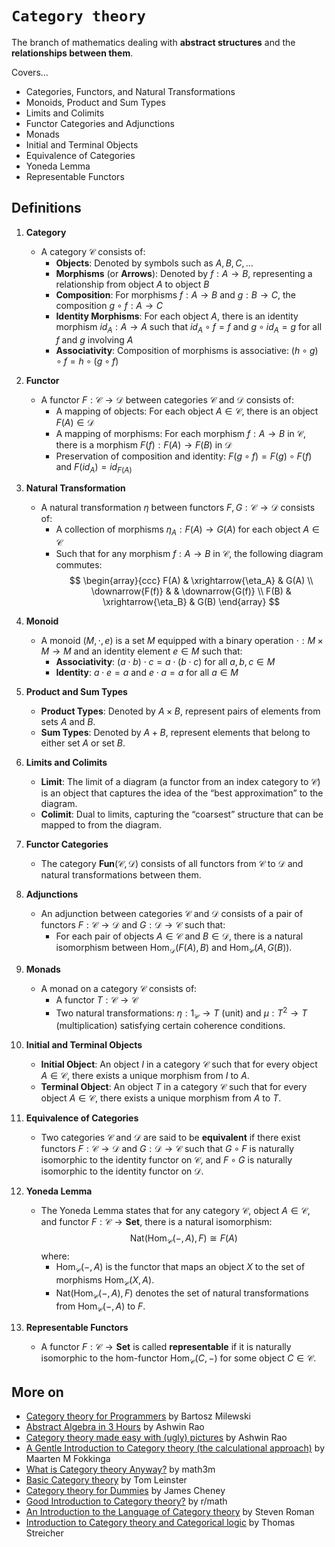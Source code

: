# `Category theory`

The branch of mathematics dealing with **abstract structures** and the **relationships between them**.

Covers...

* Categories, Functors, and Natural Transformations
* Monoids, Product and Sum Types
* Limits and Colimits
* Functor Categories and Adjunctions
* Monads 
* Initial and Terminal Objects
* Equivalence of Categories
* Yoneda Lemma
* Representable Functors

## Definitions

1. **Category**
    * A category $\mathcal{C}$ consists of:
        * **Objects**: Denoted by symbols such as $A, B, C, \ldots$
        * **Morphisms** (or **Arrows**): Denoted by $f: A \to B$, representing a relationship from object $A$ to object $B$
        * **Composition**: For morphisms $f: A \to B$ and $g: B \to C$, the composition $g \circ f: A \to C$
        * **Identity Morphisms**: For each object $A$, there is an identity morphism $id_A: A \to A$ such that $id_A \circ f = f$ and $g \circ id_A = g$ for all $f$ and $g$ involving $A$
        * **Associativity**: Composition of morphisms is associative: $(h \circ g) \circ f = h \circ (g \circ f)$

2. **Functor**
    * A functor $F: \mathcal{C} \to \mathcal{D}$ between categories $\mathcal{C}$ and $\mathcal{D}$ consists of:
        * A mapping of objects: For each object $A \in \mathcal{C}$, there is an object $F(A) \in \mathcal{D}$
        * A mapping of morphisms: For each morphism $f: A \to B$ in $\mathcal{C}$, there is a morphism $F(f): F(A) \to F(B)$ in $\mathcal{D}$
        * Preservation of composition and identity: $F(g \circ f) = F(g) \circ F(f)$ and $F(id_A) = id_{F(A)}$

3. **Natural Transformation**
    * A natural transformation $\eta$ between functors $F, G: \mathcal{C} \to \mathcal{D}$ consists of:
        * A collection of morphisms $\eta_A: F(A) \to G(A)$ for each object $A \in \mathcal{C}$
        * Such that for any morphism $f: A \to B$ in $\mathcal{C}$, the following diagram commutes:
          $$
          \begin{array}{ccc}
          F(A) & \xrightarrow{\eta_A} & G(A) \\
          \downarrow{F(f)} & & \downarrow{G(f)} \\
          F(B) & \xrightarrow{\eta_B} & G(B)
          \end{array}
          $$

4. **Monoid**
    * A monoid $(M, \cdot, e)$ is a set $M$ equipped with a binary operation $\cdot: M \times M \to M$ and an identity element $e \in M$ such that:
        * **Associativity**: $(a \cdot b) \cdot c = a \cdot (b \cdot c)$ for all $a, b, c \in M$
        * **Identity**: $a \cdot e = a$ and $e \cdot a = a$ for all $a \in M$

5. **Product and Sum Types**
    * **Product Types**: Denoted by $A \times B$, represent pairs of elements from sets $A$ and $B$.
    * **Sum Types**: Denoted by $A + B$, represent elements that belong to either set $A$ or set $B$.

6. **Limits and Colimits**
    * **Limit**: The limit of a diagram (a functor from an index category to $\mathcal{C}$) is an object that captures the idea of the “best approximation” to the diagram.
    * **Colimit**: Dual to limits, capturing the “coarsest” structure that can be mapped to from the diagram.

7. **Functor Categories**
    * The category **Fun**$(\mathcal{C}, \mathcal{D})$ consists of all functors from $\mathcal{C}$ to $\mathcal{D}$ and natural transformations between them.

8. **Adjunctions**
    * An adjunction between categories $\mathcal{C}$ and $\mathcal{D}$ consists of a pair of functors $F: \mathcal{C} \to \mathcal{D}$ and $G: \mathcal{D} \to \mathcal{C}$ such that:
        * For each pair of objects $A \in \mathcal{C}$ and $B \in \mathcal{D}$, there is a natural isomorphism between $\text{Hom}_{\mathcal{D}}(F(A), B)$ and $\text{Hom}_{\mathcal{C}}(A, G(B))$.

9. **Monads**
    * A monad on a category $\mathcal{C}$ consists of:
        * A functor $T: \mathcal{C} \to \mathcal{C}$
        * Two natural transformations: $\eta: 1_{\mathcal{C}} \to T$ (unit) and $\mu: T^2 \to T$ (multiplication) satisfying certain coherence conditions.

10. **Initial and Terminal Objects**
    * **Initial Object**: An object $I$ in a category $\mathcal{C}$ such that for every object $A \in \mathcal{C}$, there exists a unique morphism from $I$ to $A$.
    * **Terminal Object**: An object $T$ in a category $\mathcal{C}$ such that for every object $A \in \mathcal{C}$, there exists a unique morphism from $A$ to $T$.

11. **Equivalence of Categories**
    * Two categories $\mathcal{C}$ and $\mathcal{D}$ are said to be **equivalent** if there exist functors $F: \mathcal{C} \to \mathcal{D}$ and $G: \mathcal{D} \to \mathcal{C}$ such that $G \circ F$ is naturally isomorphic to the identity functor on $\mathcal{C}$, and $F \circ G$ is naturally isomorphic to the identity functor on $\mathcal{D}$.

12. **Yoneda Lemma**
    * The Yoneda Lemma states that for any category $\mathcal{C}$, object $A \in \mathcal{C}$, and functor $F: \mathcal{C} \to \textbf{Set}$, there is a natural isomorphism:
      $$
      \text{Nat}(\text{Hom}_{\mathcal{C}}(-, A), F) \cong F(A)
      $$
      where:
      * $\text{Hom}_{\mathcal{C}}(-, A)$ is the functor that maps an object $X$ to the set of morphisms $\text{Hom}_{\mathcal{C}}(X, A)$.
      * $\text{Nat}(\text{Hom}_{\mathcal{C}}(-, A), F)$ denotes the set of natural transformations from $\text{Hom}_{\mathcal{C}}(-, A)$ to $F$.

13. **Representable Functors**
    * A functor $F: \mathcal{C} \to \textbf{Set}$ is called **representable** if it is naturally isomorphic to the hom-functor $\text{Hom}_{\mathcal{C}}(C, -)$ for some object $C \in \mathcal{C}$.

## More on

* [Category theory for Programmers](https://unglueit-files.s3.amazonaws.com/ebf/e90890f0a6ea420c9825657d6f3a851d.pdf) by Bartosz Milewski
* [Abstract Algebra in 3 Hours](https://www.slideshare.net/slideshow/abstract-algebra-in-3-hours/70763563) by Ashwin Rao
* [Category theory made easy with (ugly) pictures](https://www.slideshare.net/slideshow/category-theory-made-easy-with-ugly-pictures-73745930/73745930) by Ashwin Rao
* [A Gentle Introduction to Category theory (the calculational approach)](https://maartenfokkinga.github.io/utwente/mmf92b.pdf) by Maarten M Fokkinga
* [What is Category theory Anyway?](https://www.math3ma.com/blog/what-is-category-theory-anyway) by math3m
* [Basic Category theory](https://arxiv.org/pdf/1612.09375) by Tom Leinster
* [Category theory for Dummies](https://homepages.inf.ed.ac.uk/jcheney/presentations/ct4d1.pdf) by James Cheney
* [Good Introduction to Category theory?](https://www.reddit.com/r/math/comments/r4yoc0/good_introduction_to_category_theory/) by r/math
* [An Introduction to the Language of Category theory](http://www.ms.lt/derlius/StevenRoman-AnIntroductionToTheLanguageOfCategoryTheory.pdf) by Steven Roman
* [Introduction to Category theory and Categorical logic](https://www2.mathematik.tu-darmstadt.de/~streicher/CTCL.pdf) by Thomas Streicher
